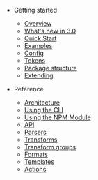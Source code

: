 - Getting started

  - [Overview](README.md)
  - [What's new in 3.0](version_3.md)
  - [Quick Start](quick_start.md)
  - [Examples](examples.md)
  - [Config](config.md)
  - [Tokens](tokens.md)
  - [Package structure](package_structure.md)
  - [Extending](extending.md)

- Reference
  - [Architecture](architecture.md)
  - [Using the CLI](using_the_cli.md)
  - [Using the NPM Module](using_the_npm_module.md)
  - [API](api.md)
  - [Parsers](parsers.md)
  - [Transforms](transforms.md)
  - [Transform groups](transform_groups.md)
  - [Formats](formats.md)
  - [Templates](templates.md)
  - [Actions](actions.md)
